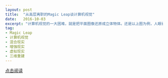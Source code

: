 ```yaml
---
layout: post
title:  "从高层离职的Magic Leap谈计算机视觉"
date:   2016-10-03
excerpt: "计算机视觉的一大困难，就是把平面图像还原成立体物体。还是以上图为例，人眼看起来，羊驼的头比屁股离屏幕更近，但计算机看来，头和屁股在同一层上。一个平面图形，怎么区别远近呢？"
tag:
- Magic Leap
- 计算机视觉
- 混合现实
- 增强现实
- 虚拟现实
- 三维重建
---
```


<a href="https://zhuanlan.zhihu.com/p/23184197" target="_blank">点击阅读</a>